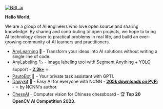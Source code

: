 [![NRL.ai](https://github.com/user-attachments/assets/c4b64de2-e8f1-4799-a51e-0de7d5d55031)](https://www.nrl.ai/)

**Hello World,**

We are a group of AI engineers who love open source and sharing knowledge. By sharing and contributing to open projects, we hope to bring AI technology closer to practical problems in real life, and build an ever-growing community of AI learners and practitioners.

- [AnyLearning](https://anylearning.nrl.ai) 🌟 - Transform your ideas into AI solutions without writing a single line of code.
- [AnyLabeling](https://github.com/vietanhdev/anylabeling) 🏷 - Image labeling tool with Segment Anything + YOLO support - **[2.3k+](https://github.com/vietanhdev/anylabeling/stargazers)** ⭐.
- [PautoBot](https://github.com/nrl-ai/pautobot) 🤖 - Your private task assistant with GPT!.
- [Daisykit](https://daisykit.nrl.ai) 🍰 - Easy AI for everyone with NCNN - **[205k downloads on PyPi](https://www.pepy.tech/projects/daisykit)** - ⭐ by NCNN's author.
- [ChessAI](https://github.com/nrl-ai/chessai) - Computer vision for Chinese chessboard - 🏆 **Top 20 OpenCV AI Competition 2023**.
